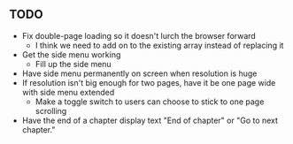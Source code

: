 ## TODO

- Fix double-page loading so it doesn't lurch the browser forward
  - I think we need to add on to the existing array instead of replacing it
- Get the side menu working
  - Fill up the side menu 
- Have side menu permanently on screen when resolution is huge
- If resolution isn't big enough for two pages, have it be one page wide with side menu extended
  - Make a toggle switch to users can choose to stick to one page scrolling
- Have the end of a chapter display text "End of chapter" or "Go to next chapter."
